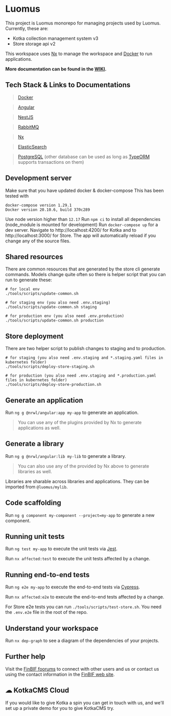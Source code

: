 # Luomus

This project is Luomus monorepo for managing projects used by Luomus.
Currently, these are:
* Kotka collection management system v3
* Store storage api v2

This workspace uses [Nx](https://nx.dev) to manage the workspace
and [Docker](https://www.docker.com/) to run applications.

**More documentation can be found in the [WIKI](https://wiki.helsinki.fi/display/luomusict/store.luomus.fi).**

## Tech Stack & Links to Documentations

> [Docker](https://docs.docker.com/)

> [Angular](https://angular.io/docs)

> [NestJS](https://docs.nestjs.com/)

> [RabbitMQ](https://www.rabbitmq.com/documentation.html)

> [Nx](https://nx.dev/angular)

> [ElasticSearch](https://www.elastic.co/guide/en/elasticsearch/reference/current/index.html)

> [PostgreSQL](https://www.postgresql.org/docs/) (other database can be used as long as [TypeORM](https://typeorm.io/) supports transactions on them)

## Development server

Make sure that you have updated docker & docker-compose
This has been tested with
```shell
docker-compose version 1.29.1
Docker version 20.10.6, build 370c289
```
Use node version higher than `12.17`
Run `npm ci` to install all dependencies (node_module is mounted for development)
Run `docker-compose up` for a dev server.
Navigate to http://localhost:4200/ for Kotka and to http://localhost:3000/ for Store.
The app will automatically reload if you change any of the source files.

## Shared resources

There are common resources that are generated by the store cli generate commands.
Models change quite often so there is helper script that you can run to generate these:
```shell
# for local env
./tools/scripts/update-common.sh

# for staging env (you also need .env.staging)
./tools/scripts/update-common.sh staging

# for production env (you also need .env.production)
./tools/scripts/update-common.sh production
```

## Store deployment

There are two helper script to publish changes to staging and to production.
```shell
# for staging (you also need .env.staging and *.staging.yaml files in kubernetes folder)
./tools/scripts/deploy-store-staging.sh

# for production (you also need .env.staging and *.production.yaml files in kubernetes folder)
./tools/scripts/deploy-store-production.sh
```

## Generate an application

Run `ng g @nrwl/angular:app my-app` to generate an application.

> You can use any of the plugins provided by Nx to generate applications as well.

## Generate a library

Run `ng g @nrwl/angular:lib my-lib` to generate a library.

> You can also use any of the provided by Nx above to generate libraries as well.

Libraries are sharable across libraries and applications. They can be imported from `@luomus/mylib`.

## Code scaffolding

Run `ng g component my-component --project=my-app` to generate a new component.

## Running unit tests

Run `ng test my-app` to execute the unit tests via [Jest](https://jestjs.io).

Run `nx affected:test` to execute the unit tests affected by a change.

## Running end-to-end tests

Run `ng e2e my-app` to execute the end-to-end tests via [Cypress](https://www.cypress.io).

Run `nx affected:e2e` to execute the end-to-end tests affected by a change.

For Store e2e tests you can run `./tools/scripts/test-store.sh`.
You need the `.env.e2e` file in the root of the repo.

## Understand your workspace

Run `nx dep-graph` to see a diagram of the dependencies of your projects.

## Further help

Visit the [FinBIF foorums](https://foorumi.laji.fi/) to connect with other users and us or
contact us using the contact information in the [FinBIF web site](https://species.fi).

## ☁ KotkaCMS Cloud

If you would like to give Kotka a spin you can get in touch with us, 
and we'll set up a private demo for you to give KotkaCMS try.

